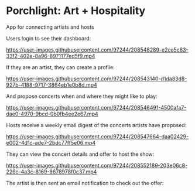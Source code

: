 # Porchlight: Art + Hospitality

App for connecting artists and hosts

Users login to see their dashboard:

https://user-images.githubusercontent.com/97244/208548289-e2ce5c83-33f2-402e-8a96-8971177ed5f9.mp4

If they are an artist, they can create a profile:

https://user-images.githubusercontent.com/97244/208543140-d1da83d8-927b-4188-9717-3864eb1e0b8d.mp4

And propose concerts when and where they might like to play:

https://user-images.githubusercontent.com/97244/208546491-4500afa7-dae0-4970-9bcd-0b0fb4ee2e67.mp4

Hosts receive a weekly email digest of the concerts artists have proposed:

https://user-images.githubusercontent.com/97244/208547664-daa02429-e002-4d1c-ade7-2bdc77ff5e06.mp4

They can view the concert details and offer to host the show:

https://user-images.githubusercontent.com/97244/208552189-203e06c8-226c-4a3c-8169-8678978f0c37.mp4

The artist is then sent an email notification to check out the offer:
